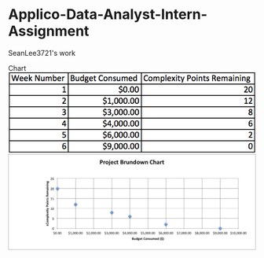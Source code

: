 Applico-Data-Analyst-Intern-Assignment
======================================

SeanLee3721's work


Chart
![alt tag](https://raw.githubusercontent.com/seanlee3721/Applico-Data-Analyst-Intern-Assignment/master/Chart.png)
![alt tag](https://raw.githubusercontent.com/seanlee3721/Applico-Data-Analyst-Intern-Assignment/master/Project%20Burndown%20Chart.png)
